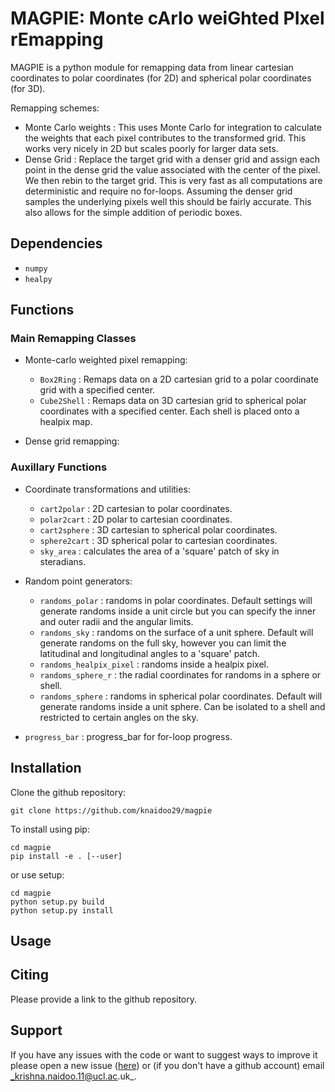# MAGPIE: Monte cArlo weiGhted PIxel rEmapping

MAGPIE is a python module for remapping data from linear cartesian coordinates to
polar coordinates (for 2D) and spherical polar coordinates (for 3D).

Remapping schemes:

- Monte Carlo weights : This uses Monte Carlo for integration to calculate the weights
  that each pixel contributes to the transformed grid. This works very nicely in
  2D but scales poorly for larger data sets.
- Dense Grid : Replace the target grid with a denser grid and assign each point
  in the dense grid the value associated with the center of the pixel. We then rebin
  to the target grid. This is very fast as all computations are deterministic and
  require no for-loops. Assuming the denser grid samples the underlying pixels well
  this should be fairly accurate. This also allows for the simple addition of periodic
  boxes.

## Dependencies

* `numpy`
* `healpy`

## Functions

### Main Remapping Classes

* Monte-carlo weighted pixel remapping:
  - `Box2Ring` : Remaps data on a 2D cartesian grid to a polar coordinate grid with
  a specified center.
  - `Cube2Shell` : Remaps data on 3D cartesian grid to spherical polar coordinates
  with a specified center. Each shell is placed onto a healpix map.

* Dense grid remapping:

### Auxillary Functions

* Coordinate transformations and utilities:
  - `cart2polar` : 2D cartesian to polar coordinates.
  - `polar2cart` : 2D polar to cartesian coordinates.
  - `cart2sphere` : 3D cartesian to spherical polar coordinates.
  - `sphere2cart` : 3D spherical polar to cartesian coordinates.
  - `sky_area` : calculates the area of a 'square' patch of sky in steradians.

* Random point generators:
  - `randoms_polar` : randoms in polar coordinates. Default settings will generate
    randoms inside a unit circle but you can specify the inner and outer radii and
    the angular limits.
  - `randoms_sky` : randoms on the surface of a unit sphere. Default will generate
    randoms on the full sky, however you can limit the latitudinal and longitudinal
    angles to a 'square' patch.
  - `randoms_healpix_pixel` : randoms inside a healpix pixel.
  - `randoms_sphere_r` : the radial coordinates for randoms in a sphere or shell.
  - `randoms_sphere` : randoms in spherical polar coordinates. Default will generate
    randoms inside a unit sphere. Can be isolated to a shell and restricted to
    certain angles on the sky.

* `progress_bar` : progress_bar for for-loop progress.

## Installation

Clone the github repository:

```
git clone https://github.com/knaidoo29/magpie
```

To install using pip:

```
cd magpie
pip install -e . [--user]
```

or use setup:

```
cd magpie
python setup.py build
python setup.py install
```

## Usage

## Citing

Please provide a link to the github repository.

## Support

If you have any issues with the code or want to suggest ways to improve it please open a new issue ([here](https://github.com/knaidoo29/magpie/issues)) or (if you don't have a github account)
email _krishna.naidoo.11@ucl.ac.uk_.
